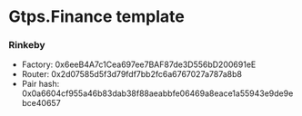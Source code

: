 # Gtps.Finance  template

### Rinkeby

- Factory: 0x6eeB4A7c1Cea697ee7BAF87de3D556bD200691eE
- Router: 0x2d07585d5f3d79fdf7bb2fc6a6767027a787a8b8
- Pair hash: 0x0a6604cf955a46b83dab38f88aeabbfe06469a8eace1a55943e9de9ebce40657
